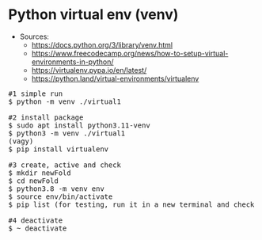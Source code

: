 # Python virtual env (venv)
* Sources:
  * https://docs.python.org/3/library/venv.html
  * https://www.freecodecamp.org/news/how-to-setup-virtual-environments-in-python/
  * https://virtualenv.pypa.io/en/latest/
  * https://python.land/virtual-environments/virtualenv
<pre>
#1 simple run
$ python -m venv ./virtual1

#2 install package
$ sudo apt install python3.11-venv
$ python3 -m venv ./virtual1
(vagy)
$ pip install virtualenv

#3 create, active and check
$ mkdir newFold
$ cd newFold
$ python3.8 -m venv env
$ source env/bin/activate
$ pip list (for testing, run it in a new terminal and check the difference)

#4 deactivate
$ ~ deactivate
</pre>
